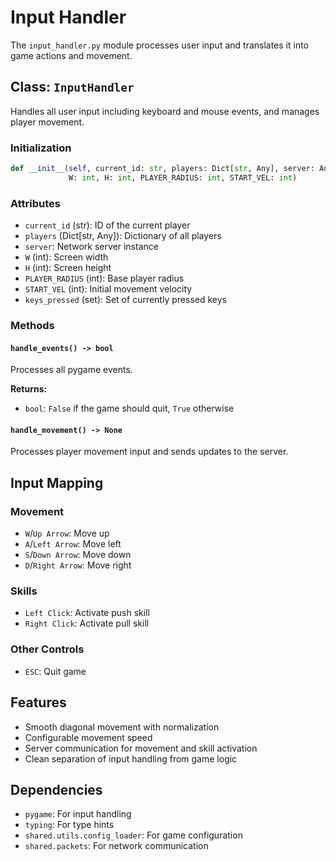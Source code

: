 # Input Handler

The `input_handler.py` module processes user input and translates it into game actions and movement.

## Class: `InputHandler`

Handles all user input including keyboard and mouse events, and manages player movement.

### Initialization

```python
def __init__(self, current_id: str, players: Dict[str, Any], server: Any, 
             W: int, H: int, PLAYER_RADIUS: int, START_VEL: int)
```

### Attributes

- `current_id` (str): ID of the current player
- `players` (Dict[str, Any]): Dictionary of all players
- `server`: Network server instance
- `W` (int): Screen width
- `H` (int): Screen height
- `PLAYER_RADIUS` (int): Base player radius
- `START_VEL` (int): Initial movement velocity
- `keys_pressed` (set): Set of currently pressed keys

### Methods

#### `handle_events() -> bool`

Processes all pygame events.

**Returns:**

- `bool`: `False` if the game should quit, `True` otherwise

#### `handle_movement() -> None`

Processes player movement input and sends updates to the server.

## Input Mapping

### Movement

- `W`/`Up Arrow`: Move up
- `A`/`Left Arrow`: Move left
- `S`/`Down Arrow`: Move down
- `D`/`Right Arrow`: Move right

### Skills

- `Left Click`: Activate push skill
- `Right Click`: Activate pull skill

### Other Controls

- `ESC`: Quit game

## Features

- Smooth diagonal movement with normalization
- Configurable movement speed
- Server communication for movement and skill activation
- Clean separation of input handling from game logic

## Dependencies

- `pygame`: For input handling
- `typing`: For type hints
- `shared.utils.config_loader`: For game configuration
- `shared.packets`: For network communication
